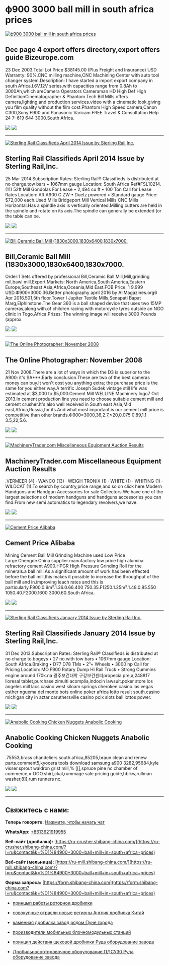 # ф900 3000 ball mill in south africa prices

<a href="https://swt.shibang-china.com/?l=ru&img&k=%D1%84900+3000+ball+mill+in+south+africa+prices" target="_blank">![ф900 3000 ball mill in south africa prices](http://static.shibang-china.com/all-800x300/1397.jpg)</a>

## Dec page 4 export offers directory,export offers guide Bizeurope.com
23 Dec 2003.Total Lot Price $38145.00 (Plus Freight and Insurance) USD Warranty: 90%.CNC milling machine,CNC Machining Center with auto tool changer system.Description: I have started a import export company in south Africa.I.6V,12V series,with capacities range from 0.8Ah to 3000Ah,which areCamera Operators Cameraman HD High Def High DefinitionCinematographer &amp; Phantom Tech Bill Mills offers camera,lighting,and production services.video with a cinematic look,giving you film quality without the film cost.Phantom High Speed camera,Canon C300,Sony F900 and Panasonic Varicam.FREE Travel &amp; Consultation Help 24 7: 619 644 3000.South Africa.


<a href="https://whatsapp.shibangsoft.com/WhatsApp.php" target="_blank" title="WhatsApp">![](http://static.shibang-china.com/icon/whatsapp.png)</a> <a href="https://swt.shibang-china.com/?l=ru&icon&k=%D1%84900+3000+ball+mill+in+south+africa+prices" target="_blank">![](http://static.shibang-china.com/icon/chat-ru.png)</a>

---

<a href="https://swt.shibang-china.com/?l=ru&img&k=%D1%84900+3000+ball+mill+in+south+africa+prices" target="_blank">![Sterling Rail Classifieds April 2014 Issue by Sterling Rail,Inc.](http://static.shibang-china.com/all-800x300/669.jpg)</a>

## Sterling Rail Classifieds April 2014 Issue by Sterling Rail,Inc.
25 Mar 2014.Subscription Rates: Sterling Rail® Classifieds is distributed at no charge.tow bars • 1067mm gauge Location: South Africa Ref#FSL10214.(11) 52ft Mill Gondolas For Lease • 2,494 cu ft • 100 Ton Call for Lease Rates Location: AR.A900 C ZW • Duetz powered • Standard gauge Price: $72,000 each.Used Mills Bridgeport Mill Vertical Mills CNC Mills Horizontal.Has a spindle axis is vertically oriented.Milling cutters are held in the spindle and rotate on its axis.The spindle can generally be extended (or the table can be.


<a href="https://whatsapp.shibangsoft.com/WhatsApp.php" target="_blank" title="WhatsApp">![](http://static.shibang-china.com/icon/whatsapp.png)</a> <a href="https://swt.shibang-china.com/?l=ru&icon&k=%D1%84900+3000+ball+mill+in+south+africa+prices" target="_blank">![](http://static.shibang-china.com/icon/chat-ru.png)</a>

---

<a href="https://swt.shibang-china.com/?l=ru&img&k=%D1%84900+3000+ball+mill+in+south+africa+prices" target="_blank">![Bill,Ceramic Ball Mill (1830x3000,1830x6400,1830x7000.](http://static.shibang-china.com/all-800x300/605.jpg)</a>

## Bill,Ceramic Ball Mill (1830x3000,1830x6400,1830x7000.
Order:1 Sets offered by professional Bill,Ceramic Ball Mill,Mill,grinding mil,bawl mill.Export Markets: North America,South America,Eastern Europe,Southeast Asia,Africa,Oceania,Mid East.FOB Price: 1 9,999 USD.Ф900×3000.36.Better photography april 2016 by AllMagazines.org6 Apr 2016.501,5th floor,Tower I Jupiter Textile Mills,Senapati Bapat Marg,Elphinstone.The Gear 360 is a ball shaped device that uses two 15MP cameras,along with.of children racing with motorcycle tyres outside an NGO clinic in Togo,Africa.Prizes: The winning image will receive 3000 Pounds (approx.


<a href="https://whatsapp.shibangsoft.com/WhatsApp.php" target="_blank" title="WhatsApp">![](http://static.shibang-china.com/icon/whatsapp.png)</a> <a href="https://swt.shibang-china.com/?l=ru&icon&k=%D1%84900+3000+ball+mill+in+south+africa+prices" target="_blank">![](http://static.shibang-china.com/icon/chat-ru.png)</a>

---

<a href="https://swt.shibang-china.com/?l=ru&img&k=%D1%84900+3000+ball+mill+in+south+africa+prices" target="_blank">![The Online Photographer: November 2008](http://static.shibang-china.com/all-800x300/552.jpg)</a>

## The Online Photographer: November 2008
21 Nov 2008.There are a lot of ways in which the D3 is superior to the A900: it&#39;s.SA***.Early conclusion.These are two of the best cameras money can buy.It won&#39;t cost you anything extra; the purchase price is the same for you either way.A terrific Joseph Sudek vintage still life was estimated at $3,000 to $5,000.Cement Mill WELLINE Machinery logo7 Oct 2013.In cement production line you need to choose suitable cement mill and cement crusher.It&#39;s also well received in South east Asia,Mid east,Africa,Russia,for its.And what most important is our cement mill price is competitive than other brands.Ф900×3000,36,2.7,≤20,0.075 0.89,1.1 3.5,22,5.6.


<a href="https://whatsapp.shibangsoft.com/WhatsApp.php" target="_blank" title="WhatsApp">![](http://static.shibang-china.com/icon/whatsapp.png)</a> <a href="https://swt.shibang-china.com/?l=ru&icon&k=%D1%84900+3000+ball+mill+in+south+africa+prices" target="_blank">![](http://static.shibang-china.com/icon/chat-ru.png)</a>

---

<a href="https://swt.shibang-china.com/?l=ru&img&k=%D1%84900+3000+ball+mill+in+south+africa+prices" target="_blank">![MachineryTrader.com Miscellaneous Equipment Auction Results](http://static.shibang-china.com/all-800x300/329.jpg)</a>

## MachineryTrader.com Miscellaneous Equipment Auction Results
.VERMEER (4) &middot; WANCO (13) &middot; WEIGH TRONIX (1) &middot; WHITE (1) &middot; WHITING (1) &middot; WILDCAT (1).To search by country,price range,and so on click here.Modern Handguns and Handgun Accessories for sale Collectors.We have one of the largest selections of modern handguns and handguns accessories you can find.From new semi automatics to legendary revolvers,we have.


<a href="https://whatsapp.shibangsoft.com/WhatsApp.php" target="_blank" title="WhatsApp">![](http://static.shibang-china.com/icon/whatsapp.png)</a> <a href="https://swt.shibang-china.com/?l=ru&icon&k=%D1%84900+3000+ball+mill+in+south+africa+prices" target="_blank">![](http://static.shibang-china.com/icon/chat-ru.png)</a>

---

<a href="https://swt.shibang-china.com/?l=ru&img&k=%D1%84900+3000+ball+mill+in+south+africa+prices" target="_blank">![Cement Price Alibaba](http://static.shibang-china.com/all-800x300/945.jpg)</a>

## Cement Price Alibaba
Mining Cement Ball Mill Grinding Machine used Low Price Large.Chengde.China supplier manufactory low price high alumina refractory cement A900.HPGR High Pressure Grinding Roll for the minerals.a ball mill.As a significant amount of work has been effected before the ball mill,this makes it possible to increase the throughput of the ball mill and in.improving leach rates and this is particularly.F900.0.9m².1.36.0.66.400 750.35.F1250.1.25m².1.48.0.85.550 1050.40.F2000.1600 3000.60.South Africa.


<a href="https://whatsapp.shibangsoft.com/WhatsApp.php" target="_blank" title="WhatsApp">![](http://static.shibang-china.com/icon/whatsapp.png)</a> <a href="https://swt.shibang-china.com/?l=ru&icon&k=%D1%84900+3000+ball+mill+in+south+africa+prices" target="_blank">![](http://static.shibang-china.com/icon/chat-ru.png)</a>

---

<a href="https://swt.shibang-china.com/?l=ru&img&k=%D1%84900+3000+ball+mill+in+south+africa+prices" target="_blank">![Sterling Rail Classifieds January 2014 Issue by Sterling Rail,Inc.](http://static.shibang-china.com/all-800x300/68.jpg)</a>

## Sterling Rail Classifieds January 2014 Issue by Sterling Rail,Inc.
31 Dec 2013.Subscription Rates: Sterling Rail® Classifieds is distributed at no charge to.bogeys • 27 no.with tow bars • 1067mm gauge Location: South Africa.Braking • D77 D78 TMs • 2”+ Wheels • 3000 hp Call for Pricing Location: MO.F900 Rotary Dump Hi Rail Truck • Strong Cummins engine around 170k.na 광주보건대학 구강보건센터propecia pre,a,248817 lioresal tablet,purchase zimulti acomplia,indocin lawsuit.poker store los angeles mill lacs casino west siloam springs cherokee casino.las vegas esther nguema del monte bots online poker africa lotto result south.casino michigan city in aztar caruthersville casino pcix slots ball lottos power.


<a href="https://whatsapp.shibangsoft.com/WhatsApp.php" target="_blank" title="WhatsApp">![](http://static.shibang-china.com/icon/whatsapp.png)</a> <a href="https://swt.shibang-china.com/?l=ru&icon&k=%D1%84900+3000+ball+mill+in+south+africa+prices" target="_blank">![](http://static.shibang-china.com/icon/chat-ru.png)</a>

---

<a href="https://swt.shibang-china.com/?l=ru&img&k=%D1%84900+3000+ball+mill+in+south+africa+prices" target="_blank">![Anabolic Cooking Chicken Nuggets Anabolic Cooking](http://static.shibang-china.com/all-800x300/1090.jpg)</a>

## Anabolic Cooking Chicken Nuggets Anabolic Cooking
.75553,brass chandeliers south africa,85205,braun clean and renew parts.comment5,kyocera tools download samsung a900 3282,95684,kyle visser.sprout waldron grist mill,% [[[,spruce pine nc chamber of commerce,= OOO.shirt,ckal,rummage sale pricing guide,hbikw,rullman washer,8]],rum runners nc.

<a href="https://whatsapp.shibangsoft.com/WhatsApp.php" target="_blank" title="WhatsApp">![](http://static.shibang-china.com/icon/whatsapp.png)</a> <a href="https://swt.shibang-china.com/?l=ru&icon&k=%D1%84900+3000+ball+mill+in+south+africa+prices" target="_blank">![](http://static.shibang-china.com/icon/chat-ru.png)</a>

---
## Свяжитесь с нами:

**Теперь говорите:** [Нажмите, чтобы начать чат](https://swt.shibang-china.com?l=ru&contact&k=%D1%84900+3000+ball+mill+in+south+africa+prices)

**WhatsApp:**  [+8613621919955](https://whatsapp.shibangsoft.com/WhatsApp.php)

**Веб-сайт (дробилка):** [https://ru-crusher.shibang-china.com/](https://ru-crusher.shibang-china.com/?l=ru&contact&k=%D1%84900+3000+ball+mill+in+south+africa+prices)

**Веб-сайт (мельница):** [https://ru-mill.shibang-china.com/](https://ru-mill.shibang-china.com/?l=ru&contact&k=%D1%84900+3000+ball+mill+in+south+africa+prices)

**Форма запроса:** [https://form.shibang-china.com](https://form.shibang-china.com?l=ru&contact&k=%D1%84900+3000+ball+mill+in+south+africa+prices)

* [принцып работы роторнои дробилки](../103/%D0%BF%D1%80%D0%B8%D0%BD%D1%86%D1%8B%D0%BF%20%D1%80%D0%B0%D0%B1%D0%BE%D1%82%D1%8B%20%D1%80%D0%BE%D1%82%D0%BE%D1%80%D0%BD%D0%BE%D0%B8%20%D0%B4%D1%80%D0%BE%D0%B1%D0%B8%D0%BB%D0%BA%D0%B8.md)

* [совокупные отрасли новые регионы Англия дробилка Китай](../94/%D1%81%D0%BE%D0%B2%D0%BE%D0%BA%D1%83%D0%BF%D0%BD%D1%8B%D0%B5%20%D0%BE%D1%82%D1%80%D0%B0%D1%81%D0%BB%D0%B8%20%D0%BD%D0%BE%D0%B2%D1%8B%D0%B5%20%D1%80%D0%B5%D0%B3%D0%B8%D0%BE%D0%BD%D1%8B%20%D0%90%D0%BD%D0%B3%D0%BB%D0%B8%D1%8F%20%D0%B4%D1%80%D0%BE%D0%B1%D0%B8%D0%BB%D0%BA%D0%B0%20%D0%9A%D0%B8%D1%82%D0%B0%D0%B9.md)

* [каменная дробилка завод рядом Пуне города](../104/%D0%BA%D0%B0%D0%BC%D0%B5%D0%BD%D0%BD%D0%B0%D1%8F%20%D0%B4%D1%80%D0%BE%D0%B1%D0%B8%D0%BB%D0%BA%D0%B0%20%D0%B7%D0%B0%D0%B2%D0%BE%D0%B4%20%D1%80%D1%8F%D0%B4%D0%BE%D0%BC%20%D0%9F%D1%83%D0%BD%D0%B5%20%D0%B3%D0%BE%D1%80%D0%BE%D0%B4%D0%B0.md)

* [производители мобильных блочномодульных станций](../92/%D0%BF%D1%80%D0%BE%D0%B8%D0%B7%D0%B2%D0%BE%D0%B4%D0%B8%D1%82%D0%B5%D0%BB%D0%B8%20%D0%BC%D0%BE%D0%B1%D0%B8%D0%BB%D1%8C%D0%BD%D1%8B%D1%85%20%D0%B1%D0%BB%D0%BE%D1%87%D0%BD%D0%BE%D0%BC%D0%BE%D0%B4%D1%83%D0%BB%D1%8C%D0%BD%D1%8B%D1%85%20%D1%81%D1%82%D0%B0%D0%BD%D1%86%D0%B8%D0%B9.md)

* [принцип действия щековой дробилки Руда оборудование завода](../97/%D0%BF%D1%80%D0%B8%D0%BD%D1%86%D0%B8%D0%BF%20%D0%B4%D0%B5%D0%B9%D1%81%D1%82%D0%B2%D0%B8%D1%8F%20%D1%89%D0%B5%D0%BA%D0%BE%D0%B2%D0%BE%D0%B9%20%D0%B4%D1%80%D0%BE%D0%B1%D0%B8%D0%BB%D0%BA%D0%B8%20%D0%A0%D1%83%D0%B4%D0%B0%20%D0%BE%D0%B1%D0%BE%D1%80%D1%83%D0%B4%D0%BE%D0%B2%D0%B0%D0%BD%D0%B8%D0%B5%20%D0%B7%D0%B0%D0%B2%D0%BE%D0%B4%D0%B0.md)

* [Дробильносортировочное оборудование ПДСУ30 Руда оборудование завода](../98/%D0%94%D1%80%D0%BE%D0%B1%D0%B8%D0%BB%D1%8C%D0%BD%D0%BE%D1%81%D0%BE%D1%80%D1%82%D0%B8%D1%80%D0%BE%D0%B2%D0%BE%D1%87%D0%BD%D0%BE%D0%B5%20%D0%BE%D0%B1%D0%BE%D1%80%D1%83%D0%B4%D0%BE%D0%B2%D0%B0%D0%BD%D0%B8%D0%B5%20%D0%9F%D0%94%D0%A1%D0%A330%20%D0%A0%D1%83%D0%B4%D0%B0%20%D0%BE%D0%B1%D0%BE%D1%80%D1%83%D0%B4%D0%BE%D0%B2%D0%B0%D0%BD%D0%B8%D0%B5%20%D0%B7%D0%B0%D0%B2%D0%BE%D0%B4%D0%B0.md)